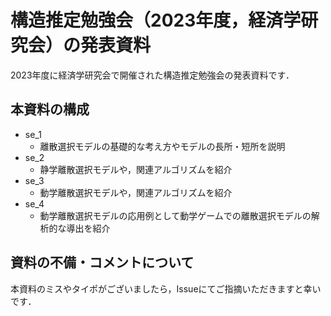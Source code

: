 # 構造推定勉強会（2023年度，経済学研究会）の発表資料
2023年度に経済学研究会で開催された構造推定勉強会の発表資料です．
## 本資料の構成
- se_1
    - 離散選択モデルの基礎的な考え方やモデルの長所・短所を説明
- se_2
    - 静学離散選択モデルや，関連アルゴリズムを紹介
- se_3
    - 動学離散選択モデルや，関連アルゴリズムを紹介
- se_4
    - 動学離散選択モデルの応用例として動学ゲームでの離散選択モデルの解析的な導出を紹介

## 資料の不備・コメントについて
本資料のミスやタイポがございましたら，Issueにてご指摘いただきますと幸いです．